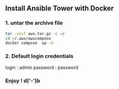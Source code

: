 ## Install Ansible Tower with Docker

### 1. untar the archive file
```sh
tar -xzvf awx.tar.gz -C ~/
cd ~/.awx/awxcompose
docker compose  up -d
``` 
### 2. Default login credentials
login : admin
password : password

### Enjoy ! d('-')b


